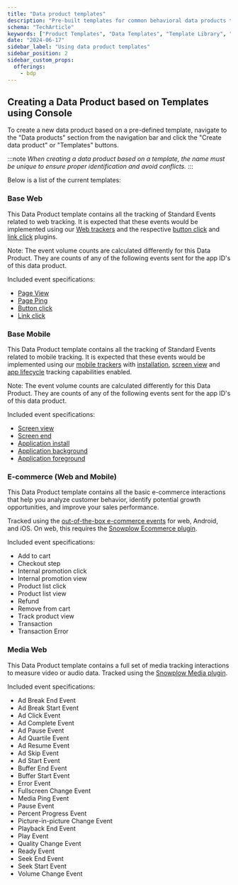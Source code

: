 ```yaml
---
title: "Data product templates"
description: "Pre-built templates for common behavioral data products to accelerate implementation and ensure best practices."
schema: "TechArticle"
keywords: ["Product Templates", "Data Templates", "Template Library", "Product Blueprints", "Template Gallery", "Reusable Templates"]
date: "2024-06-17"
sidebar_label: "Using data product templates"
sidebar_position: 2
sidebar_custom_props:
  offerings:
    - bdp
---
```


## Creating a Data Product based on Templates using Console

To create a new data product based on a pre-defined template, navigate to the "Data products" section from the navigation bar and click the "Create data product" or "Templates" buttons.

:::note
_When creating a data product based on a template, the name must be unique to ensure proper identification and avoid conflicts._
:::

Below is a list of the current templates:

### Base Web

This Data Product template contains all the tracking of Standard Events related to web tracking. It is expected that these events would be implemented using our [Web trackers](/docs/sources/trackers/web-trackers/index.md) and the respective [button click](/docs/sources/trackers/web-trackers/tracking-events/button-click/index.md) and [link click](/docs/sources/trackers/web-trackers/tracking-events/link-click/index.md) plugins.

Note: The event volume counts are calculated differently for this Data Product. They are counts of any of the following events sent for the app ID's of this data product.

Included event specifications:

* [Page View](/docs/sources/trackers/web-trackers/tracking-events/page-views/index.md)
* [Page Ping](/docs/sources/trackers/web-trackers/tracking-events/activity-page-pings/index.md)
* [Button click](/docs/sources/trackers/web-trackers/tracking-events/button-click/index.md)
* [Link click](/docs/sources/trackers/web-trackers/tracking-events/link-click/index.md)

### Base Mobile

This Data Product template contains all the tracking of Standard Events related to mobile tracking. It is expected that these events would be implemented using our [mobile trackers](/docs/sources/trackers/mobile-trackers/index.md) with [installation](/docs/sources/trackers/mobile-trackers/tracking-events/installation-tracking/index.md), [screen view](/docs/sources/trackers/mobile-trackers/tracking-events/screen-tracking/index.md) and [app lifecycle](/docs/sources/trackers/mobile-trackers/tracking-events/lifecycle-tracking/index.md) tracking capabilities enabled.

Note: The event volume counts are calculated differently for this Data Product. They are counts of any of the following events sent for the app ID's of this data product.

Included event specifications:

* [Screen view](/docs/events/ootb-data/page-and-screen-view-events/index.md#screen-view-events)
* [Screen end](/docs/events/ootb-data/page-activity-tracking/index.md#screen-end-event)
* [Application install](/docs/events/ootb-data/mobile-lifecycle-events/index.md#install-event)
* [Application background](/docs/events/ootb-data/mobile-lifecycle-events/index.md#background-event)
* [Application foreground](/docs/events/ootb-data/mobile-lifecycle-events/index.md#foreground-event)

### E-commerce (Web and Mobile)

This Data Product template contains all the basic e-commerce interactions that help you analyze customer behavior, identify potential growth opportunities, and improve your sales performance.

Tracked using the [out-of-the-box e-commerce events](/docs/events/ootb-data/ecommerce-events/index.md) for web, Android, and iOS. On web, this requires the [Snowplow Ecommerce plugin](/docs/sources/trackers/web-trackers/tracking-events/ecommerce/index.md).

Included event specifications:

* Add to cart
* Checkout step
* Internal promotion click
* Internal promotion view
* Product list click
* Product list view
* Refund
* Remove from cart
* Track product view
* Transaction
* Transaction Error

### Media Web

This Data Product template contains a full set of media tracking interactions to measure video or audio data.
Tracked using the [Snowplow Media plugin](https://docs.snowplow.io/docs/sources/trackers/web-trackers/tracking-events/media/snowplow/).

Included event specifications:

* Ad Break End Event
* Ad Break Start Event
* Ad Click Event
* Ad Complete Event
* Ad Pause Event
* Ad Quartile Event
* Ad Resume Event
* Ad Skip Event
* Ad Start Event
* Buffer End Event
* Buffer Start Event
* Error Event
* Fullscreen Change Event
* Media Ping Event
* Pause Event
* Percent Progress Event
* Picture-in-picture Change Event
* Playback End Event
* Play Event
* Quality Change Event
* Ready Event
* Seek End Event
* Seek Start Event
* Volume Change Event
